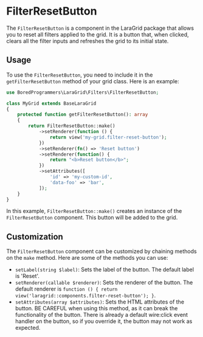 # FilterResetButton

The `FilterResetButton` is a component in the LaraGrid package that allows you to reset all filters applied to the grid. It is a button that, when clicked, clears all the filter inputs and refreshes the grid to its initial state.

## Usage

To use the `FilterResetButton`, you need to include it in the `getFilterResetButton` method of your grid class. Here is an example:

```php
use BoredProgrammers\LaraGrid\Filters\FilterResetButton;

class MyGrid extends BaseLaraGrid
{
    protected function getFilterResetButton(): array
    {
        return FilterResetButton::make()
            ->setRenderer(function () {
                return view('my-grid.filter-reset-button');
            })
            ->setRenderer(fn() => 'Reset button')
            ->setRenderer(function() {
                return "<b>Reset button</b>";
            })
            ->setAttributes([
                'id' => 'my-custom-id',
                'data-foo' => 'bar',
            ]);
    }
}
```

In this example, `FilterResetButton::make()` creates an instance of the `FilterResetButton` component. This button will be added to the grid.

## Customization

The `FilterResetButton` component can be customized by chaining methods on the `make` method. Here are some of the methods you can use:

- `setLabel(string $label)`: Sets the label of the button. The default label is 'Reset'.
- `setRenderer(callable $renderer)`: Sets the renderer of the button. The default renderer is `function () { return view('laragrid::components.filter-reset-button'); }`.
- `setAttributes(array $attributes)`: Sets the HTML attributes of the button. BE CAREFUL when using this method, as it can break the functionality of the button. There is already a default wire:click event handler on the button, so if you override it, the button may not work as expected.

